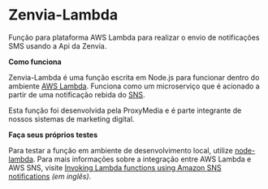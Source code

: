 # Zenvia-Lambda

Função para plataforma AWS Lambda para realizar o envio de notificações SMS usando a Api da Zenvia.

**Como funciona**

Zenvia-Lambda é uma função escrita em Node.js para funcionar dentro do ambiente [AWS Lambda](http://aws.amazon.com/lambda/). Funciona como um microserviço que é acionado a partir de uma notificação rebida do [SNS](http://aws.amazon.com/sns/).

Esta função foi desenvolvida pela ProxyMedia e é parte integrante de nossos sistemas de marketing digital.

**Faça seus próprios testes**

Para testar a função em ambiente de desenvolvimento local, utilize [node-lambda](https://github.com/rebelmail/node-lambda). Para mais informações sobre a integração entre AWS Lambda e AWS SNS, visite [Invoking Lambda functions using Amazon SNS notifications](http://docs.aws.amazon.com/sns/latest/dg/sns-lambda.html) _(em inglês)_.

